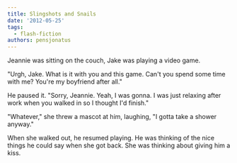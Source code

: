 ```yaml
---
title: Slingshots and Snails
date: '2012-05-25'
tags:
  - flash-fiction
authors: pensjonatus
---
```


Jeannie was sitting on the couch, Jake was playing a video game.

<!-- truncate -->

"Urgh, Jake. What is it with you and this game. Can't you spend some time with
me? You're my boyfriend after all."

He paused it. "Sorry, Jeannie. Yeah, I was gonna. I was just relaxing after work
when you walked in so I thought I'd finish."

"Whatever," she threw a mascot at him, laughing, "I gotta take a shower anyway."

When she walked out, he resumed playing. He was thinking of the nice things he
could say when she got back. She was thinking about giving him a kiss.
